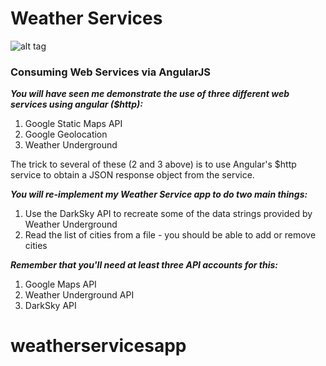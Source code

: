 # Weather Services
![alt tag](http://s.quickmeme.com/img/ef/ef9a9097ae8526fb31cce22351e3041169045048f67ba096b6030ff3c4def4db.jpg)

### Consuming Web Services via AngularJS ### 
***You will have seen me demonstrate the use of three different web services using angular ($http):***

1. Google Static Maps API
2. Google Geolocation
3. Weather Underground

The trick to several of these (2 and 3 above) is to use Angular's $http service to obtain a JSON response object from the service.

***You will re-implement my Weather Service app to do two main things:***

1. Use the DarkSky API to recreate some of the data strings provided by Weather Underground
2. Read the list of cities from a file - you should be able to add or remove cities

***Remember that you'll need at least three API accounts for this:***

1. Google Maps API
2. Weather Underground API
3. DarkSky API

# weatherservicesapp
